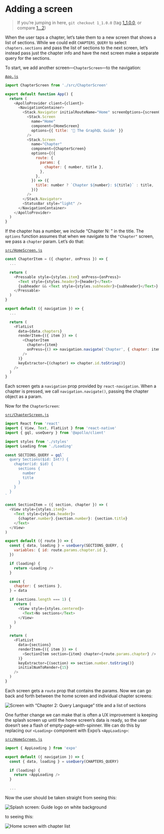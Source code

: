 # Adding a screen

> If you’re jumping in here, `git checkout 1_1.0.0` (tag [1_1.0.0](https://github.com/GraphQLGuide/guide/tree/1_1.0.0), or compare [1...2](https://github.com/GraphQLGuide/guide/compare/1_1.0.0...2_1.0.0))

When the user taps a chapter, let’s take them to a new screen that shows a list of sections. While we could edit `CHAPTERS_QUERY` to select `chapters.sections` and pass the list of sections to the next screen, let’s instead pass just the chapter info and have the next screen make a separate query for the sections.

To start, we add another screen—`ChapterScreen`—to the navigation:

[`App.js`](https://github.com/GraphQLGuide/guide-react-native/blob/2_1.0.0/App.js)

```js
import ChapterScreen from './src/ChapterScreen'

export default function App() {
  return (
    <ApolloProvider client={client}>
      <NavigationContainer>
        <Stack.Navigator initialRouteName="Home" screenOptions={screenOptions}>
          <Stack.Screen
            name="Home"
            component={HomeScreen}
            options={{ title: '📖 The GraphQL Guide' }}
          />
          <Stack.Screen
            name="Chapter"
            component={ChapterScreen}
            options={({
              route: {
                params: {
                  chapter: { number, title },
                },
              },
            }) => ({
              title: number ? `Chapter ${number}: ${title}` : title,
            })}
          />
        </Stack.Navigator>
        <StatusBar style="light" />
      </NavigationContainer>
    </ApolloProvider>
  )
}
```

If the chapter has a number, we include “Chapter N: ” in the title. The `options` function assumes that when we navigate to the `"Chapter"` screen, we pass a `chapter` param. Let’s do that:

[`src/HomeScreen.js`](https://github.com/GraphQLGuide/guide-react-native/blob/2_1.0.0/src/HomeScreen.js)

```js
const ChapterItem = ({ chapter, onPress }) => {
  ...

  return (
    <Pressable style={styles.item} onPress={onPress}>
      <Text style={styles.header}>{header}</Text>
      {subheader && <Text style={styles.subheader}>{subheader}</Text>}
    </Pressable>
  )
}

export default ({ navigation }) => {
  ...

  return (
    <FlatList
      data={data.chapters}
      renderItem={({ item }) => (
        <ChapterItem
          chapter={item}
          onPress={() => navigation.navigate('Chapter', { chapter: item })}
        />
      )}
      keyExtractor={(chapter) => chapter.id.toString()}
    />
  )
}
```

Each screen gets a `navigation` prop provided by `react-navigation`. When a chapter is pressed, we call `navigation.navigate()`, passing the chapter object as a param.

Now for the `ChapterScreen`:

[`src/ChapterScreen.js`](https://github.com/GraphQLGuide/guide-react-native/blob/2_1.0.0/src/ChapterScreen.js)

```js
import React from 'react'
import { View, Text, FlatList } from 'react-native'
import { gql, useQuery } from '@apollo/client'

import styles from './styles'
import Loading from './Loading'

const SECTIONS_QUERY = gql`
  query Sections($id: Int!) {
    chapter(id: $id) {
      sections {
        number
        title
      }
    }
  }
`

const SectionItem = ({ section, chapter }) => (
  <View style={styles.item}>
    <Text style={styles.header}>
      {chapter.number}.{section.number}: {section.title}
    </Text>
  </View>
)

export default ({ route }) => {
  const { data, loading } = useQuery(SECTIONS_QUERY, {
    variables: { id: route.params.chapter.id },
  })

  if (loading) {
    return <Loading />
  }

  const {
    chapter: { sections },
  } = data

  if (sections.length === 1) {
    return (
      <View style={styles.centered}>
        <Text>No sections</Text>
      </View>
    )
  }

  return (
    <FlatList
      data={sections}
      renderItem={({ item }) => (
        <SectionItem section={item} chapter={route.params.chapter} />
      )}
      keyExtractor={(section) => section.number.toString()}
      initialNumToRender={15}
    />
  )
}
```

Each screen gets a `route` prop that contains the params. Now we can go back and forth between the home screen and individual chapter screens:

![Screen with “Chapter 2: Query Language” title and a list of sections](../img/expo-section-list.png)

One further change we can make that is often a UX improvement is keeping the splash screen up until the home screen’s data is ready, so the user doesn’t see a flash of empty-page-with-spinner. We can do this by replacing our `<Loading>` component with Expo’s `<AppLoading>`:

[`src/HomeScreen.js`](https://github.com/GraphQLGuide/guide-react-native/blob/2_1.0.0/src/HomeScreen.js)

```js
import { AppLoading } from 'expo'

export default ({ navigation }) => {
  const { data, loading } = useQuery(CHAPTERS_QUERY)

  if (loading) {
    return <AppLoading />
  }

  ...
```

Now the user should be taken straight from seeing this:

![Splash screen: Guide logo on white background](../img/expo-splash.png)

to seeing this:

![Home screen with chapter list](../img/expo-home-screen.png)

